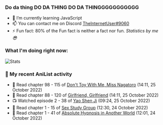 ### Do da thing DO DA THING DO DA THINGGGGGGGGGGG

<!-- **TheInternetUser0/TheInternetUser0** is a ✨ _special_ ✨ repository because its `README.md` (this file) appears on your GitHub profile. -->


- 🌱 I’m currently learning JavaScript
- 📫 You can contact me on Discord [TheInternetUser#9060](https://discord.com/users/534117072796385300)
- ⚡ Fun fact: 80% of the Fun fact is neither a fact nor fun. _Statistics by me 😎_

### What I'm doing right now:
![Stats](https://discord.c99.nl/widget/theme-3/534117072796385300.png)

### 🌸 My recent AniList activity

<!-- ANILIST_ACTIVITY:start -->

-   📖 Read chapter 98 - 115 of [Don't Toy With Me, Miss Nagatoro](https://anilist.co/manga/100664) (14:11, 25 October 2022)
-   📖 Read chapter 88 - 120 of [Girlfriend, Girlfriend](https://anilist.co/manga/116266) (14:11, 25 October 2022)
-   📺 Watched episode 2 - 38 of [Yao Shen Ji](https://anilist.co/anime/101916) (09:24, 25 October 2022)
-   📖 Read chapter 1 - 15 of [Sex Study Group](https://anilist.co/manga/145493) (12:30, 24 October 2022)
-   📖 Read chapter 1 - 41 of [Absolute Hypnosis in Another World](https://anilist.co/manga/145575) (12:01, 24 October 2022)

<!-- ANILIST_ACTIVITY:end -->
